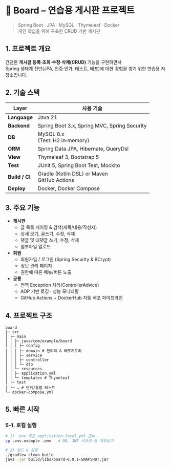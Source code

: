 # 📌 Board – 연습용 게시판 프로젝트
> Spring Boot · JPA · MySQL · Thymeleaf · Docker  
> 개인 학습을 위해 구축한 CRUD 기반 게시판

## 1. 프로젝트 개요
간단한 **게시글 등록·조회·수정·삭제(CRUD)** 기능을 구현하면서  
Spring 생태계 전반(JPA, 인증·인가, 테스트, 배포)에 대한 경험을 쌓기 위한 연습용 저장소입니다.

## 2. 기술 스택
|  Layer  |  사용 기술 |
|---------|-----------|
| **Language** | Java 21 | 
| **Backend**  | Spring Boot 3.x, Spring MVC, Spring Security |
| **DB** | MySQL 8.x <br> (Test: H2 in‑memory) | 
| **ORM** | Spring Data JPA, Hibernate, QueryDsl | 
| **View** | Thymeleaf 3, Bootstrap 5 | 
| **Test** | JUnit 5, Spring Boot Test, Mockito | 
| **Build / CI** | Gradle (Kotlin DSL) or Maven <br> GitHub Actions | 
| **Deploy** | Docker, Docker Compose | 

## 3. 주요 기능
- **게시판**
  - 글 목록 페이징 & 검색(제목/내용/작성자)
  - 상세 보기, 글쓰기, 수정, 삭제
  - 댓글 및 대댓글 쓰기, 수정, 삭제
  - 첨부파일 업로드 
- **회원**
  - 회원가입 / 로그인 (Spring Security & BCrypt)
  - 정보 관리 페이지
  - 권한에 따른 메뉴/버튼 노출
- **공통**
  - 전역 Exception 처리(ControllerAdvice)
  - AOP 기반 로깅 · 성능 모니터링
  - GitHub Actions + DockerHub 자동 배포 파이프라인

## 4. 프로젝트 구조
```
board
├─ src
│ ├─ main
│ │ ├─ java/com/example/board
│ │ │ ├─ config
│ │ │ ├─ domain # 엔티티 & 레포지토리
│ │ │ ├─ service
│ │ │ ├─ controller
│ │ │ └─ dto
│ │ └─ resources
│ │ ├─ application.yml
│ │ └─ templates # Thymeleaf
│ └─ test
│ └─ … # 단위/통합 테스트
└─ docker-compose.yml
```

## 5. 빠른 시작

### 5‑1. 로컬 실행
```bash
# 1) .env 혹은 application-local.yml 준비
cp .env.example .env   # DB, JWT 시크릿 등 채워넣기

# 2) 빌드 & 실행
./gradlew clean build
java -jar build/libs/board-0.0.1-SNAPSHOT.jar

